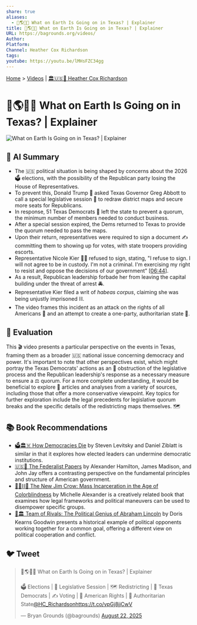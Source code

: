 ```yaml
---
share: true
aliases:
  - 🤔🌎🤠🚨 What on Earth Is Going on in Texas? | Explainer
title: 🤔🌎🤠🚨 What on Earth Is Going on in Texas? | Explainer
URL: https://bagrounds.org/videos/
Author:
Platform:
Channel: Heather Cox Richardson
tags:
youtube: https://youtu.be/lMHsFZC34gg
---
```

[Home](../index.md) > [Videos](./index.md) | [🏛️🇺🇸📖 Heather Cox Richardson](../people/heather-cox-richardson.md)  
# 🤔🌎🤠🚨 What on Earth Is Going on in Texas? | Explainer  
![What on Earth Is Going on in Texas? | Explainer](https://youtu.be/lMHsFZC34gg)  
## 🤖 AI Summary  
* The 🇺🇸 political situation is being shaped by concerns about the 2026 🗳️ elections, with the possibility of the Republican party losing the House of Representatives.  
* To prevent this, Donald Trump 👴 asked Texas Governor Greg Abbott to call a special legislative session 📜 to redraw district maps and secure more seats for Republicans.  
* In response, 51 Texas Democrats 💙 left the state to prevent a quorum, the minimum number of members needed to conduct business.  
* After a special session expired, the  Dems returned to Texas to provide the quorum needed to pass the maps.  
* Upon their return, representatives were required to sign a document ✍️ committing them to showing up for votes, with state troopers providing escorts.  
* Representative Nicole Kier 👩‍⚖️ refused to sign, stating, "I refuse to sign. I will not agree to be in custody. I'm not a criminal. I'm exercising my right to resist and oppose the decisions of our government" \[[06:44](http://www.youtube.com/watch?v=lMHsFZC34gg&t=404)].  
* As a result, Republican leadership forbade her from leaving the capital building under the threat of arrest 🚔.  
* Representative Kier filed a writ of *habeas corpus*, claiming she was being unjustly imprisoned ⛓️.  
* The video frames this incident as an attack on the rights of all Americans 🗽 and an attempt to create a one-party, authoritarian state 🏰.  
  
## 🤔 Evaluation  
This 🎬 video presents a particular perspective on the events in Texas, framing them as a broader 🇺🇸 national issue concerning democracy and power. It's important to note that other perspectives exist, which might portray the Texas Democrats' actions as an 🚧 obstruction of the legislative process and the Republican leadership's response as a necessary measure to ensure a ⚖️ quorum. For a more complete understanding, it would be beneficial to explore 📰 articles and analyses from a variety of sources, including those that offer a more conservative viewpoint. Key topics for further exploration include the legal precedents for legislative quorum breaks and the specific details of the redistricting maps themselves. 🗺️  
  
## 📚 Book Recommendations  
* [🗳️🏛️☠️ How Democracies Die](../books/how-democracies-die.md) by Steven Levitsky and Daniel Ziblatt is similar in that it explores how elected leaders can undermine democratic institutions.  
* [🇺🇸📜 The Federalist Papers](../books/the-federalist-papers.md) by Alexander Hamilton, James Madison, and John Jay offers a contrasting perspective on the fundamental principles and structure of American government.  
* [🧑🏿⛓️🙈 The New Jim Crow: Mass Incarceration in the Age of Colorblindness](../books/the-new-jim-crow-mass-incarceration-in-the-age-of-colorblindness.md) by Michelle Alexander is a creatively related book that examines how legal frameworks and political maneuvers can be used to disempower specific groups.  
* [🤝🏛️ Team of Rivals: The Political Genius of Abraham Lincoln](../books/team-of-rivals-the-political-genius-of-abraham-lincoln.md) by Doris Kearns Goodwin presents a historical example of political opponents working together for a common goal, offering a different view on political cooperation and conflict.  
  
## 🐦 Tweet  
<blockquote class="twitter-tweet" data-theme="dark"><p lang="en" dir="ltr">🤔🌎🤠🚨 What on Earth Is Going on in Texas? | Explainer<br><br>🗳️ Elections | 📜 Legislative Session | 🗺️ Redistricting | 💙 Texas Democrats | ✍️ Voting | 🗽 American Rights | 🏰 Authoritarian State<a href="https://twitter.com/HC_Richardson?ref_src=twsrc%5Etfw">@HC_Richardson</a><a href="https://t.co/vpGj8jjCwV">https://t.co/vpGj8jjCwV</a></p>&mdash; Bryan Grounds (@bagrounds) <a href="https://twitter.com/bagrounds/status/1958780802398851088?ref_src=twsrc%5Etfw">August 22, 2025</a></blockquote> <script async src="https://platform.twitter.com/widgets.js" charset="utf-8"></script>